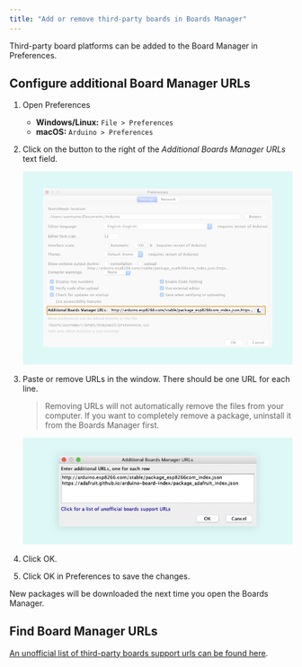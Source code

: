 ```yaml
---
title: "Add or remove third-party boards in Boards Manager"
---
```


Third-party board platforms can be added to the Board Manager in Preferences.

## Configure additional Board Manager URLs

1. Open Preferences
   - **Windows/Linux:** `File > Preferences`
   - **macOS:** `Arduino > Preferences`

2. Click on the button to the right of the _Additional Boards Manager URLs_ text field.

   ![Preferences window.](img/IDE-preferences-URLs.png)

3. Paste or remove URLs in the window. There should be one URL for each line.

   > Removing URLs will not automatically remove the files from your computer. If you want to completely remove a package, uninstall it from the Boards Manager first.

   ![Additional Boards Manager URLs window.](img/IDE-preferences-URLs-window.png)

4. Click OK.

5. Click OK in Preferences to save the changes.

New packages will be downloaded the next time you open the Boards Manager.

## Find Board Manager URLs

[An unofficial list of third-party boards support urls can be found here](https://github.com/arduino/Arduino/wiki/Unofficial-list-of-3rd-party-boards-support-urls).
